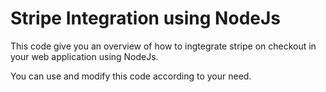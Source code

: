 # Stripe Integration using NodeJs

This code give you an overview of how to ingtegrate stripe on checkout in your web application using NodeJs.

You can use and modify this code according to your need.